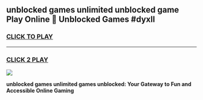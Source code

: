 
## unblocked games unlimited unblocked game Play Online 👋 Unblocked Games #dyxll
<h3>
<a href="https://premium.freeplayer.one?title=unblocked_games_unlimited&ref=21F">CLICK TO PLAY</a></h3>
<hr>

<h3>
<a href="https://premium.freeplayer.one?title=unblocked_games_unlimited&ref=21F">CLICK 2 PLAY</a>
  
</h3>

<a href="https://premium.freeplayer.one?title=unblocked_games_unlimited&ref=21F/"><img src="https://clearcache.store/games.png"></a>


**unblocked games unlimited games unblocked: Your Gateway to Fun and Accessible Online Gaming**

